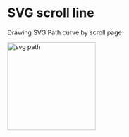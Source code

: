 # SVG scroll line

Drawing SVG Path curve by scroll page

<img src='https://rawgit.com/jjarcik/experiments/master/svg-scroll-line/svg/path.svg' alt='svg path' width='200'/>
